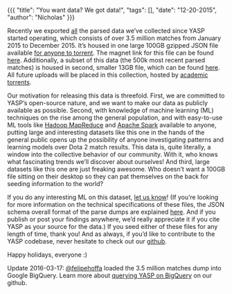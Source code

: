 {{{
  "title": "You want data? We got data!",
  "tags": [],
  "date": "12-20-2015",
  "author": "Nicholas"
}}}

Recently we exported <u>all</u> the parsed data we’ve collected since YASP started operating, which consists of over 3.5 million matches from January 2015 to December 2015. It’s housed in one large 100GB gzipped JSON file available <u>for anyone to torrent</u>. The magnet link for this file can be found [here](magnet:?xt=urn:btih:5c5deeb6cfe1c944044367d2e7465fd8bd2f4acf&tr=http%3A%2F%2Facademictorrents.com%2Fannounce.php&tr=udp%3A%2F%2Ftracker.publicbt.com%3A80%2Fannounce&tr=udp%3A%2F%2Ftracker.openbittorrent.com%3A80%2Fannounce). Additionally, a subset of  this data (the 500k most recent parsed matches) is housed in second, smaller 13GB file, which can be found [here](magnet:?xt=urn:btih:384a08fd7918cd59b23fb0c3cf3cf1aea3ea4d42&tr=http%3A%2F%2Facademictorrents.com%2Fannounce.php&tr=udp%3A%2F%2Ftracker.publicbt.com%3A80%2Fannounce&tr=udp%3A%2F%2Ftracker.openbittorrent.com%3A80%2Fannounce). All future uploads will be placed in this collection, hosted by [academic torrents](http://academictorrents.com/collection/yasp-data-dumps).

Our motivation for releasing this data is threefold. First, we are committed to YASP’s open-source nature, and we want to make our data as publicly available as possible. Second, with knowledge of machine learning (ML) techniques on the rise among the general population, and with easy-to-use ML tools like [Hadoop MapReduce](http://wiki.apache.org/hadoop/MapReduce) and [Apache Spark](http://spark.apache.org/) available to anyone, putting large and interesting datasets like this one in the hands of the general public opens up the possibility of anyone investigating patterns and learning models over Dota 2 match results. This data is, quite literally, a window into the collective behavior of our community. With it, who knows what fascinating trends we’ll discover about ourselves! And third, large datasets like this one are just freaking awesome. Who doesn’t want a 100GB file sitting on their desktop so they can pat themselves on the back for seeding information to the world?

If you do any interesting ML on this dataset, [let us know](https://github.com/yasp-dota/yasp/issues)! (If you’re looking for more information on the technical specifications of these files, the JSON schema overall format of the parse dumps are explained [here](https://github.com/yasp-dota/yasp/wiki/JSON-Data-Dump). And if you publish or post your findings anywhere, we’d really appreciate it if you cite YASP as your source for the data.) If you seed either of these files for any length of time, thank you! And as always, if you’d like to contribute to the YASP codebase, never hesitate to check out our [github](https://github.com/yasp-dota/yasp).

Happy holidays, everyone :)

Update 2016-03-17: [@felipehoffa](https://twitter.com/felipehoffa) loaded the 3.5 million matches dump into Google BigQuery. Learn more about [querying YASP on BigQuery](https://github.com/yasp-dota/yasp/issues/924) on our github.
